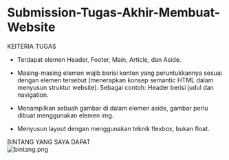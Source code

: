 # Submission-Tugas-Akhir-Membuat-Website  
KEITERIA TUGAS
+ Terdapat elemen Header, Footer, Main, Article, dan Aside.

+ Masing-masing elemen wajib berisi konten yang peruntukkannya sesuai dengan elemen tersebut (menerapkan konsep semantic HTML dalam menyusun struktur website).
Sebagai contoh: Header berisi judul dan navigation.

+ Menampilkan sebuah gambar di dalam elemen aside, gambar perlu dibuat menggunakan elemen img.

+ Menyusun layout dengan menggunakan teknik flexbox, bukan float.

BINTANG YANG SAYA DAPAT  
![bintang.png](bintang)
